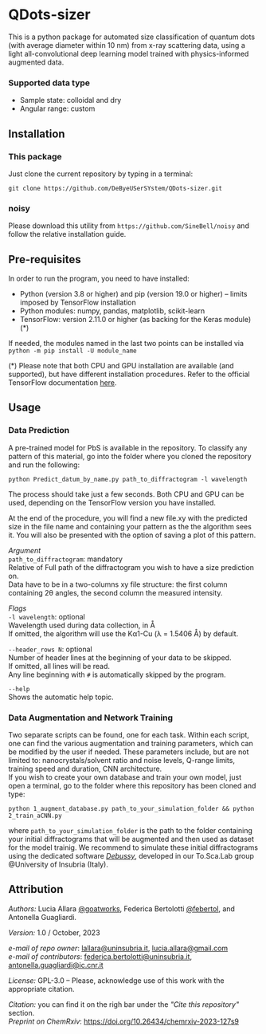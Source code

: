 # QDots-sizer

This is a python package for automated size classification of quantum dots (with average diameter within 10 nm)
from  x-ray scattering data, using a light all-convolutional deep
learning model trained with physics-informed augmented data.


### Supported data type
 * Sample state: colloidal and dry
 * Angular range: custom


## Installation
### This package
Just clone the current repository by typing in a terminal:
```
git clone https://github.com/DeByeUSerSYstem/QDots-sizer.git
```
### noisy
Please download this utility from `https://github.com/SineBell/noisy` and follow the relative installation guide.


## Pre-requisites
In order to run the program, you need to have installed:

 * Python (version 3.8 or higher) and pip (version 19.0 or higher) – limits imposed by TensorFlow installation
 * Python modules: numpy, pandas, matplotlib, scikit-learn
 * TensorFlow: version 2.11.0 or higher (as backing for the Keras module) (\*)

If needed, the modules named in the last two points can be installed via `python -m pip install -U module_name`

(\*) Please note that both CPU and GPU installation are available (and supported), but
have different installation procedures. Refer to the official TensorFlow documentation
<a href="https://www.tensorflow.org/install">here</a>.


## Usage

### Data Prediction
A pre-trained model for PbS is available in the repository. To classify any pattern
of this material, go into the folder where you cloned the repository and run the following:
```
python Predict_datum_by_name.py path_to_diffractogram -l wavelength
```
The process should take just a few seconds. Both CPU and GPU can be used, depending
on the TensorFlow version you have installed.

At the end of the procedure, you will find a new file.xy with the predicted size in the file name and
containing your pattern as the the algorithm sees it. You will also be presented with the option 
of saving a plot of this pattern.

_Argument_<br/>
`path_to_diffractogram`: mandatory<br/>
Relative of Full path of the diffractogram you wish to have a size prediction on.<br/>
Data have to be in a two-columns xy file structure: the first column containing 2θ angles,
the second column the measured intensity.

_Flags_<br/>
`-l wavelength`: optional<br/>
Wavelength used during data collection, in Å<br/> 
If omitted, the algorithm will use the Kα1-Cu (λ = 1.5406 Å) by default.

`--header_rows N`: optional<br/>
Number of header lines at the beginning of your data to be skipped.<br/> 
If omitted, all lines will be read.<br/>
Any line beginning with `#` is automatically skipped by the program.

`--help`<br/>
Shows the automatic help topic.

### Data Augmentation and Network Training
Two separate scripts can be found, one for each task.
Within each script, one can find the various augmentation and training parameters, 
which can be modified by the user if needed. These parameters include, but are not limited
to: nanocrystals/solvent ratio and noise levels, Q-range limits, training speed and duration, CNN architecture.<br/>
If you wish to create your own database and train your own model, just open a terminal, 
go to the folder where this repository has been cloned and type:
```
python 1_augment_database.py path_to_your_simulation_folder && python 2_train_aCNN.py
```
where `path_to_your_simulation_folder` is the path to the folder containing your initial diffractograms
that will be augmented and then used as dataset for the model trainig. 
We recommend to simulate these initial diffractograms using the dedicated software
<a href="https://debyeusersystem.github.io/">_Debussy_</a>, 
developed in our To.Sca.Lab group @University of Insubria (Italy).


## Attribution
*Authors:*
Lucia Allara <a href="https://github.com/goatworks">@goatworks</a>,
Federica Bertolotti <a href="https://github.com/febertol">@febertol</a>,
and Antonella Guagliardi.

*Version:* 1.0 / October, 2023

*e-mail of repo owner*: lallara@uninsubria.it, lucia.allara@gmail.com<br/>
*e-mail of contributors*: federica.bertolotti@uninsubria.it, antonella.guagliardi@ic.cnr.it

*License:* GPL-3.0 – Please, acknowledge use of this work with the appropriate citation.

*Citation:* you can find it on the righ bar under the *"Cite this repository"* section.<br/>
*Preprint on ChemRxiv*: https://doi.org/10.26434/chemrxiv-2023-127s9
